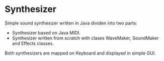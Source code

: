 # Synthesizer
Simple sound synthesizer written in Java dividen into two parts:
- Synthesizer based on Java MIDI.
- Synthesizer written from scratch with clases WaveMaker, SoundMaker and Effects classes.

Both synthesizers are mapped on Keyboard and displayed in simple GUI.
